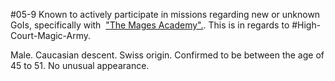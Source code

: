 #05-9
Known to actively participate in missions regarding new or unknown GoIs, specifically with  ["The Mages Academy".](https://scp-wiki.wikidot.com/intelligence-agency-data-archive-subject-mages). This is in regards to #High-Court-Magic-Army.

Male. Caucasian descent. Swiss origin. Confirmed to be between the age of 45 to 51. No unusual appearance.